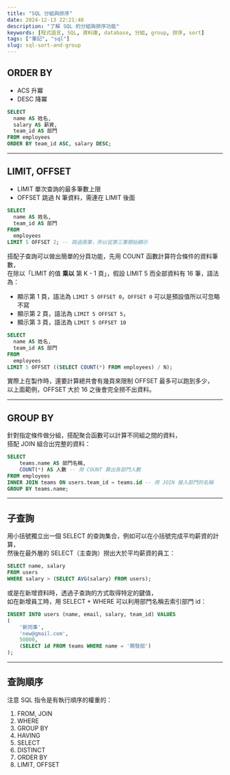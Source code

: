 ```yaml
---
title: "SQL 分組與排序"
date: 2024-12-13 22:21:48
description: "了解 SQL 的分組與排序功能"
keywords: [程式語言, SQL, 資料庫, database, 分組, group, 排序, sort]
tags: ["筆記", "sql"]
slug: sql-sort-and-group
---
```


## ORDER BY

- ACS 升冪
- DESC 降冪

```sql
SELECT
  name AS 姓名,
  salary AS 薪資,
  team_id AS 部門
FROM employees
ORDER BY team_id ASC, salary DESC;
```

---

## LIMIT, OFFSET

- LIMIT 單次查詢的最多筆數上限
- OFFSET 跳過 N 筆資料，需連在 LIMIT 後面

```sql
SELECT
  name AS 姓名,
  team_id AS 部門
FROM
  employees
LIMIT 5 OFFSET 2; -- 跳過兩筆，所以從第三筆開始顯示
```

搭配子查詢可以做出簡單的分頁功能，先用 COUNT 函數計算符合條件的資料筆數，  
在除以「LIMIT 的值 **乘以** 第 K - 1 頁」，假設 LIMIT 5 而全部資料有 16 筆，語法為：

- 顯示第 1 頁，語法為 `LIMIT 5 OFFSET 0`，`OFFSET 0` 可以是預設值所以可忽略不寫
- 顯示第 2 頁，語法為 `LIMIT 5 OFFSET 5`，
- 顯示第 3 頁，語法為 `LIMIT 5 OFFSET 10`

```sql
SELECT
  name AS 姓名,
  team_id AS 部門
FROM
  employees
LIMIT 5 OFFSET ((SELECT COUNT(*) FROM employees) / N);
```

實際上在製作時，還要計算總共會有幾頁來限制 OFFSET 最多可以跑到多少，  
以上面範例，OFFSET 大於 16 之後會完全撈不出資料。

---

## GROUP BY

針對指定條件做分組，搭配聚合函數可以計算不同組之間的資料，  
搭配 JOIN 組合出完整的資料：

```sql
SELECT
    teams.name AS 部門名稱,
    COUNT(*) AS 人數 -- 用 COUNT 算出各部門人數
FROM employees
INNER JOIN teams ON users.team_id = teams.id -- 用 JOIN 接入部門的名稱
GROUP BY teams.name;
```

---

## 子查詢

用小括號獨立出一個 SELECT 的查詢集合，例如可以在小括號完成平均薪資的計算，  
然後在最外層的 SELECT（主查詢）撈出大於平均薪資的員工：

```sql
SELECT name, salary
FROM users
WHERE salary > (SELECT AVG(salary) FROM users);
```

或是在新增資料時，透過子查詢的方式取得特定的鍵值，  
如在新增員工時，用 SELECT + WHERE 可以利用部門名稱去索引部門 id：

```sql
INSERT INTO users (name, email, salary, team_id) VALUES
(
    '新同事',
    'new@gmail.com',
    50000,
    (SELECT id FROM teams WHERE name = '開發部')
);
```

---

## 查詢順序

注意 SQL 指令是有執行順序的權重的：

1. FROM, JOIN
2. WHERE
3. GROUP BY
4. HAVING
5. SELECT
6. DISTINCT
7. ORDER BY
8. LIMIT, OFFSET
